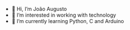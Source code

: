 - 👋 Hi, I’m João Augusto
- 👀 I’m interested in working with technology
- 🌱 I’m currently learning Python, C and Arduino

